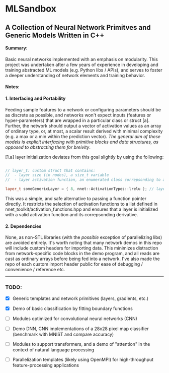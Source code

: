 # MLSandbox
## A Collection of Neural Network Primitves and Generic Models Written in C++

#### Summary:

Basic neural networks implemented with an emphasis on modularity. This project was undertaken after a few years of experience in developing and training abstracted ML models (e.g. Python libs / APIs), and serves to foster a deeper understanding of network elements and training behavior. 

#### Notes:

#### 1. Interfacing and Portability

Feeding sample features to a network or configuring parameters should be as discrete as possible, and networks won't expect inputs (features or hyper-parameters) that are wrapped in a particular class or struct \[a]. Further, the network should output a vector of activation values as an array of ordinary type, or, at most, a scalar result derived with minimal complexity (e.g. a max or a min within the prediction vector). _The general aim of these models is explicit interfacing with primitive blocks and data structures, as opposed to abstracting them for breivity_.

\[1.a] layer initialization deviates from this goal slightly by using the following:

```cpp

// layer_t: custom struct that contains:
//  - layer size (in nodes), a size_t variable
//  - layer activation function, an enumerated class correpsonding to a first order activation function

layer_t someGenericLayer = { 8, nnet::ActivationTypes::lrelu }; // layer has 8 neurons and uses leaky ReLU

```

This was a simple, and safe alternative to passing a function pointer directly. It restricts the selection of activation functions to a list defined in nnet_toolkit/activation_functions.hpp and ensures that a layer is initialized with a valid activation function and its correpsonding derivative.

#### 2. Dependencies

None, as non-STL libraries (with the _possible_ exception of parallelizing libs) are avoided entirely. It's worth noting that many network demos in this repo will include custom headers for importing data. This minimizes distraction from network-specific code blocks in the demo program, and all reads are cast as ordinary arrays before being fed into a network. I've also made the repo of each custom import header public for ease of debugging / convenience / reference etc.

- - -

### TODO:

- [X] Generic templates and network primitives (layers, gradients, etc.)

- [X] Demo of basic classification by fitting boundary functions

- [ ] Modules optimized for convolutional neural networks (CNN)

- [ ] Demo DNN, CNN implementations of a 28x28 pixel map classifier (benchmark with MNIST and compare accuracy)

- [ ] Modules to support transformers, and a demo of "attention" in the context of natural language processing

- [ ] Parallelization templates (likely using OpenMPI) for high-throughput feature-processing applications
